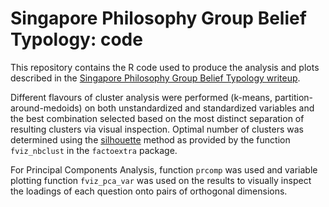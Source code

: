 # Singapore Philosophy Group Belief Typology: code

This repository contains the R code used to produce the analysis and plots described in the 
[Singapore Philosophy Group Belief Typology writeup](https://sg-philosophy.notion.site/sg-philosophy/Singapore-Philosophy-Group-Belief-Typology-aa1fd693196b45118fc41f1419a6abe7). 

Different flavours of cluster analysis were performed (k-means, partition-around-medoids) on both unstandardized and standardized variables and the best combination selected based on the most distinct separation of resulting clusters via visual inspection. Optimal number of clusters was determined using the [silhouette](https://en.wikipedia.org/wiki/Silhouette_(clustering)) method as provided by the function `fviz_nbclust` in the `factoextra` package.

For Principal Components Analysis, function `prcomp` was used and variable plotting function `fviz_pca_var` was used on the results to visually inspect the loadings of each question onto pairs of orthogonal dimensions.